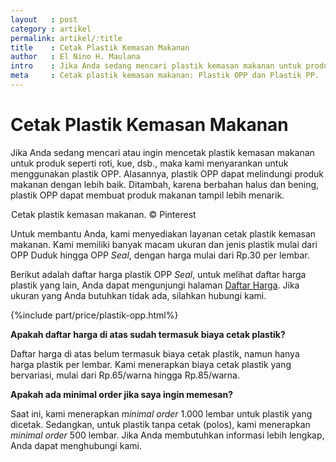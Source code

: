```yaml
---
layout   : post
category : artikel
permalink: artikel/:title
title    : Cetak Plastik Kemasan Makanan
author   : El Nino H. Maulana
intro    : Jika Anda sedang mencari plastik kemasan makanan untuk produk seperti roti, maka kami menyarankan untuk menggunakan plastik OPP. Alasannya, plastik OPP dapat melindungi produk makanan dengan lebih baik.
meta     : Cetak plastik kemasan makanan: Plastik OPP dan Plastik PP.
---
```


# Cetak Plastik Kemasan Makanan

Jika Anda sedang mencari atau ingin mencetak plastik kemasan makanan untuk produk seperti roti, kue, dsb., maka kami menyarankan untuk menggunakan plastik OPP. Alasannya, plastik OPP dapat melindungi produk makanan dengan lebih baik. Ditambah, karena berbahan halus dan bening, plastik OPP dapat membuat produk makanan tampil lebih menarik.

<img src="data:image/png;base64,R0lGODlhAQABAAD/ACwAAAAAAQABAAACADs=" data-src="https://cdn-images-1.medium.com/max/720/1*hnmyGEHmqwf5wbTW0k_5Hw.jpeg" alt="Cetak Plastik Kemasan Makanan" title="Cetak Plastik Kemasan Makanan"><span class="img-caption">Cetak plastik kemasan makanan. &copy; Pinterest</span>

Untuk membantu Anda, kami menyediakan layanan cetak plastik kemasan makanan. Kami memiliki banyak macam ukuran dan jenis plastik mulai dari OPP Duduk hingga OPP *Seal*, dengan harga mulai dari Rp.30 per lembar.

Berikut adalah daftar harga plastik OPP *Seal*, untuk melihat daftar harga plastik yang lain, Anda dapat mengunjungi halaman <a href="http://kursif.com/daftar-harga/" title="Daftar Harga Plastik">Daftar Harga</a>. Jika ukuran yang Anda butuhkan tidak ada, silahkan hubungi kami.

{%include part/price/plastik-opp.html%}

<p class="shame-clear"><strong>Apakah daftar harga di atas sudah termasuk biaya cetak plastik?</strong></p>

Daftar harga di atas belum termasuk biaya cetak plastik, namun hanya harga plastik per lembar. Kami menerapkan biaya cetak plastik yang bervariasi, mulai dari Rp.65/warna hingga Rp.85/warna.

**Apakah ada minimal order jika saya ingin memesan?**

Saat ini, kami menerapkan *minimal order* 1.000 lembar untuk plastik yang dicetak. Sedangkan, untuk plastik tanpa cetak (polos), kami menerapkan *minimal order* 500 lembar. Jika Anda membutuhkan informasi lebih lengkap, Anda dapat menghubungi kami.
